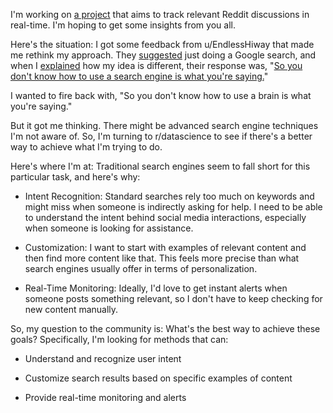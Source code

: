 I'm working on [a project](https://github.com/8ta4/reddit) that aims to track relevant Reddit discussions in real-time. I'm hoping to get some insights from you all.

Here's the situation: I got some feedback from u/EndlessHiway that made me rethink my approach. They [suggested](https://old.reddit.com/r/selfhosted/comments/1eutath/i_built_a_free_opensource_locally_hosted_tool_to/limwjvl/) just doing a Google search, and when I [explained](https://old.reddit.com/r/selfhosted/comments/1eutath/i_built_a_free_opensource_locally_hosted_tool_to/liohlb3/) how my idea is different, their response was, "[So you don't know how to use a search engine is what you're saying.](https://old.reddit.com/r/selfhosted/comments/1eutath/i_built_a_free_opensource_locally_hosted_tool_to/lipf2x5/)"

I wanted to fire back with, "So you don't know how to use a brain is what you're saying."

But it got me thinking. There might be advanced search engine techniques I'm not aware of. So, I'm turning to r/datascience to see if there's a better way to achieve what I'm trying to do.

Here's where I'm at: Traditional search engines seem to fall short for this particular task, and here's why:

- Intent Recognition: Standard searches rely too much on keywords and might miss when someone is indirectly asking for help. I need to be able to understand the intent behind social media interactions, especially when someone is looking for assistance.

- Customization: I want to start with examples of relevant content and then find more content like that. This feels more precise than what search engines usually offer in terms of personalization.

- Real-Time Monitoring: Ideally, I'd love to get instant alerts when someone posts something relevant, so I don't have to keep checking for new content manually.

So, my question to the community is: What's the best way to achieve these goals? Specifically, I'm looking for methods that can:

- Understand and recognize user intent

- Customize search results based on specific examples of content

- Provide real-time monitoring and alerts
